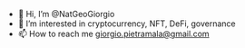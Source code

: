 - 👋 Hi, I’m @NatGeoGiorgio
- 👀 I’m interested in cryptocurrency, NFT, DeFi, governance
- 📫 How to reach me giorgio.pietramala@gmail.com

<!---
NatGeoGiorgio/NatGeoGiorgio is a ✨ special ✨ repository because its `README.md` (this file) appears on your GitHub profile.
You can click the Preview link to take a look at your changes.
--->
